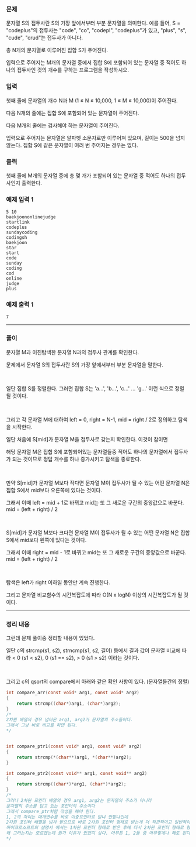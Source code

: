 ### 문제

문자열 S의 접두사란 S의 가장 앞에서부터 부분 문자열을 의미한다. 예를 들어, S = "codeplus"의 접두사는 "code", "co", "codepl", "codeplus"가 있고, "plus", "s", "cude", "crud"는 접두사가 아니다.

총 N개의 문자열로 이루어진 집합 S가 주어진다.

입력으로 주어지는 M개의 문자열 중에서 집합 S에 포함되어 있는 문자열 중 적어도 하나의 접두사인 것의 개수를 구하는 프로그램을 작성하시오.

### 입력

첫째 줄에 문자열의 개수 N과 M (1 ≤ N ≤ 10,000, 1 ≤ M ≤ 10,000)이 주어진다. 

다음 N개의 줄에는 집합 S에 포함되어 있는 문자열이 주어진다.

다음 M개의 줄에는 검사해야 하는 문자열이 주어진다.

입력으로 주어지는 문자열은 알파벳 소문자로만 이루어져 있으며, 길이는 500을 넘지 않는다. 집합 S에 같은 문자열이 여러 번 주어지는 경우는 없다. 

### 출력

첫째 줄에 M개의 문자열 중에 총 몇 개가 포함되어 있는 문자열 중 적어도 하나의 접두사인지 출력한다.

### 예제 입력 1 

```
5 10
baekjoononlinejudge
startlink
codeplus
sundaycoding
codingsh
baekjoon
star
start
code
sunday
coding
cod
online
judge
plus
```

### 예제 출력 1 

```
7
```

***

### 풀이

문자열 M과 이진탐색한 문자열 N과의 접두사 관계를 확인한다.

문제에서 문자열 S의 접두사란 S의 가장 앞에서부터 부분 문자열을 말한다.

</br>

일단 집합 S를 정렬한다. 그러면 집합 S는 'a...', 'b...', 'c...'  ...  'g...' 이런 식으로 정렬 될 것이다.

</br>

그리고 각 문자열 M에 대하여 left = 0, right = N-1, mid = right / 2로 정의하고 탐색을 시작한다.

일단 처음에 S[mid]가 문자열 M을 접두사로 갖는지 확인한다. 이것이 참이면

해당 문자열 M은 집합 S에 포함되어있는 문자열들중 적어도 하나의 문자열에서 접두사가 되는 것이므로 정답 개수를 하나 증가시키고 탐색을 종료한다.

</br>

만약 S[mid]가 문자열 M보다 작다면 문자열 M이 접두사가 될 수 있는 어떤 문자열 N은 집합 S에서 mid보다 오른쪽에 있다는 것이다.

그래서 이때 left = mid + 1로 바뀌고 mid는 또 그 새로운 구간의 중앙값으로 바꾼다. mid =  (left + right) / 2

</br>

S[mid]가 문자열 M보다 크다면 문자열 M이 접두사가 될 수 있는 어떤 문자열 N은 집합 S에서 mid보다 왼쪽에 있다는 것이다.

그래서 이때 right = mid - 1로 바뀌고 mid는 또 그 새로운 구간의 중앙값으로 바꾼다. mid =  (left + right) / 2

</br>

탐색은 left가 right 이하일 동안만 계속 진행한다.

그리고 문자열 비교함수의 시간복잡도에 따라 O(N x logN) 이상의 시간복잡도가 될 것이다.

***

### 정리 내용

그런데 문제 풀이중 정리할 내용이 있었다.

일단 c의 strcmp(s1, s2), strncmp(s1, s2, 길이) 등에서 결과 값이 문자열 비교에 따라  < 0 (s1 < s2), 0 (s1 == s2), > 0 (s1 > s2) 이라는 것이다.

</br>

그리고 c의 qsort의 compare에서 아래와 같은 확인 사항이 있다. (문자열들간의 정렬)

```c
int compare_arr(const void* arg1, const void* arg2)
{
	return strcmp((char*)arg1, (char*)arg2);
}
/*
2차원 배열의 경우 넘어온 arg1, arg2가 문자열의 주소들이다.
그래서 그냥 바로 비교를 하면 된다.
*/


int compare_ptr1(const void* arg1, const void* arg2)
{
	return strcmp(*(char**)arg1, *(char**)arg2);
}

int compare_ptr2(const void** arg1, const void** arg2)
{
	return strcmp((char*)*arg1, (char*)*arg2);
}
/*
그러나 2차원 포인터 배열의 경우 arg1, arg2는 문자열의 주소가 아니라
문자열의 주소를 담고 있는 포인터의 주소이다
그래서 compare_ptr처럼 작성을 해야 한다.
1, 2의 차이는 매개변수를 바로 이중포인터로 받냐 안받냐인데
2차원 포인터 배열을 넘겨 받으므로 바로 2차원 포인터 형태로 받는게 더 직관적이고 일반적이지 않은가 싶은데
마이크로소프트의 설명서 에서는 1차원 포인터 형태로 받은 후에 다시 2차원 포인터 형태로 형변환을 해준 후 값에 접근하고 있다.
왜 그러는지는 모르겠는데 뭔가 이유가 있겠지 싶다. 아무튼 1, 2둘 중 아무렇게나 해도 된다.
*/
```















